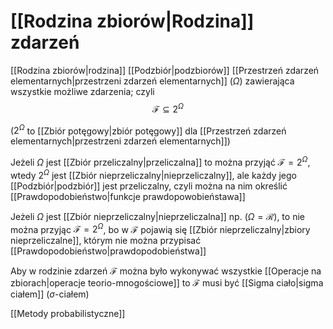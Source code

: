 # [[Rodzina zbiorów|Rodzina]] zdarzeń
[[Rodzina zbiorów|rodzina]] [[Podzbiór|podzbiorów]] [[Przestrzeń zdarzeń elementarnych|przestrzeni zdarzeń elementarnych]] ($\Omega$) zawierająca wszystkie możliwe zdarzenia; czyli
$$\mathcal F \subseteq 2^\Omega$$

($2^\Omega$ to [[Zbiór potęgowy|zbiór potęgowy]] dla [[Przestrzeń zdarzeń elementarnych|przestrzeni zdarzeń elementarnych]])

Jeżeli $\Omega$ jest [[Zbiór przeliczalny|przeliczalna]] to można przyjąć $\mathcal F=2^\Omega$, wtedy $2^\Omega$ jest [[Zbiór nieprzeliczalny|nieprzeliczalny]], ale każdy jego [[Podzbiór|podzbiór]] jest przeliczalny, czyli można na nim określić [[Prawdopodobieństwo|funkcje prawdopowobieństawa]]

Jeżeli $\Omega$ jest [[Zbiór nieprzeliczalny|nieprzeliczalna]] np. ($\Omega = \mathcal R$), to nie można przyjąc $\mathcal F=2^\Omega$, bo w $\mathcal F$ pojawią się [[Zbiór nieprzeliczalny|zbiory nieprzeliczalne]], którym nie można przypisać [[Prawdopodobieństwo|prawdopodobieństwa]]

Aby w rodzinie zdarzeń $\mathcal F$ można było wykonywać wszystkie [[Operacje na zbiorach|operacje teorio-mnogościowe]] to $\mathcal F$ musi być [[Sigma ciało|sigma ciałem]] ($\sigma$-ciałem)

[[Metody probabilistyczne]]